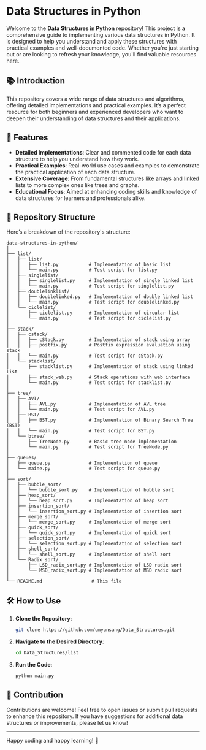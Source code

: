 
# Data Structures in Python

Welcome to the **Data Structures in Python** repository! This project is a comprehensive guide to implementing various data structures in Python. It is designed to help you understand and apply these structures with practical examples and well-documented code. Whether you're just starting out or are looking to refresh your knowledge, you'll find valuable resources here.

## 📚 Introduction

This repository covers a wide range of data structures and algorithms, offering detailed implementations and practical examples. It’s a perfect resource for both beginners and experienced developers who want to deepen their understanding of data structures and their applications.

## 🌟 Features

- **Detailed Implementations**: Clear and commented code for each data structure to help you understand how they work.
- **Practical Examples**: Real-world use cases and examples to demonstrate the practical application of each data structure.
- **Extensive Coverage**: From fundamental structures like arrays and linked lists to more complex ones like trees and graphs.
- **Educational Focus**: Aimed at enhancing coding skills and knowledge of data structures for learners and professionals alike.

## 📁 Repository Structure

Here’s a breakdown of the repository's structure:

```
data-structures-in-python/
│
├── list/
│   ├── list/
│   │   ├── list.py           # Implementation of basic list
│   │   └── main.py           # Test script for list.py
│   ├── singlelist/
│   │   ├── singlelist.py     # Implementation of single linked list
│   │   └── main.py           # Test script for singlelist.py
│   ├── doublelinklist/
│   │   ├── doublelinked.py   # Implementation of double linked list
│   │   └── main.py           # Test script for doublelinked.py
│   └── ciclelist/
│       ├── ciclelist.py      # Implementation of circular list
│       └── main.py           # Test script for ciclelist.py
│
├── stack/
│   ├── cstack/
│   │   ├── cStack.py         # Implementation of stack using array
│   │   ├── postfix.py        # Postfix expression evaluation using stack
│   │   └── main.py           # Test script for cStack.py
│   └── stacklist/
│       ├── stacklist.py      # Implementation of stack using linked list
│       ├── stack_web.py      # Stack operations with web interface
│       └── main.py           # Test script for stacklist.py
│
├── tree/
│   ├── AVI/
│   │   ├── AVL.py            # Implementation of AVL tree
│   │   └── main.py           # Test script for AVL.py
│   ├── BST/
│   │   ├── BST.py            # Implementation of Binary Search Tree (BST)
│   │   └── main.py           # Test script for BST.py
│   └── btree/
│       ├── TreeNode.py       # Basic tree node implementation
│       └── main.py           # Test script for TreeNode.py
│
├── queues/
│   ├── queue.py              # Implementation of queue
│   └── maine.py              # Test script for queue.py
│
├── sort/
│   ├── bubble_sort/
│   │   └── bubble_sort.py    # Implementation of bubble sort
│   ├── heap_sort/
│   │   └── heap_sort.py      # Implementation of heap sort
│   ├── insertion_sort/
│   │   └── insertion_sort.py # Implementation of insertion sort
│   ├── merge_sort/
│   │   └── merge_sort.py     # Implementation of merge sort
│   ├── quick_sort/
│   │   └── quick_sort.py     # Implementation of quick sort
│   ├── selection_sort/
│   │   └── selection_sort.py # Implementation of selection sort
│   ├── shell_sort/
│   │   └── shell_sort.py     # Implementation of shell sort
│   └── Radix_sort/
│       ├── LSD_radix_sort.py # Implementation of LSD radix sort
│       └── MSD_radix_sort.py # Implementation of MSD radix sort
│
└── README.md                  # This file
```

## 🛠 How to Use

1. **Clone the Repository**: 
   ```bash
   git clone https://github.com/umyunsang/Data_Structures.git
   ```
2. **Navigate to the Desired Directory**: 
   ```bash
   cd Data_Structures/list
   ```
3. **Run the Code**:
   ```bash
   python main.py
   ```

## 📜 Contribution

Contributions are welcome! Feel free to open issues or submit pull requests to enhance this repository. If you have suggestions for additional data structures or improvements, please let us know!

---

Happy coding and happy learning! 🚀

